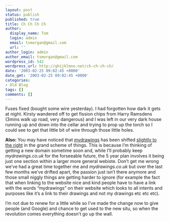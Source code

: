 ```yaml
---
layout: post
status: publish
published: true
title: Ch Ch Ch Ch
author:
  display_name: Tom
  login: admin
  email: tsmorgan@gmail.com
  url: ''
author_login: admin
author_email: tsmorgan@gmail.com
wordpress_id: 542
wordpress_url: http://ghijklmno.net/ch-ch-ch-ch/
date: '2003-02-25 09:02:45 +0000'
date_gmt: '2003-02-25 09:02:45 +0000'
categories:
- Old Blog
tags: []
comments: []
---
```

<!-- more -->

<p>Fuses fixed (bought some wire yesterday). I had forgotten how dark it gets at night. Kirsty wandered off to get fission chips from Harry Ramsdens (3mins walk up road, very dangerous) and I was left in our very dark house running up and down into the cellar and trying to prop up the torch so I could see to get that little bit of wire through those little holes.</p>

<p class="firstpar"><b>Also:</b> You may have noticed   that <a href="/">mydrawings</a> has been shifted <a href="/mydrawings/">slightly to the right</a> in the grand scheme of things. This is because I&#8217;m thinking of getting a new domain sometime soon and, while I&#8217;ll probably keep <i>mydrawings.co.uk</i> for the forseeable future, the 5 year plan involves it being just one section within a larger more general webiste. Don&#8217;t get me wrong we&#8217;ve had a great time together me and <i>mydrawings.co.uk</i> but over the last few months we&#8217;ve drifted apart, the passion just isn&#8217;t there anymore and those small niggly things are getting harder to ignore (for example the fact that when linking to the website nice and kind people have to have a link with the words &#8220;mydrawings&#8221; on their website which looks to all intents and purposes like it&#8217;s a link to their drawings and not my drawings etc etc etc).</p>

<p>I&#8217;m not due to renew for a little while so I&#8217;ve made the change now to give people (and Google) and chance to get used to the new situ, so when the revolution comes everything doesn&#8217;t go up the wall.</p>

